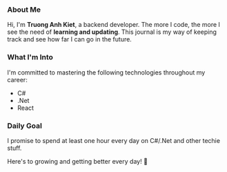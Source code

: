 ### About Me
Hi, I'm **Truong Anh Kiet**, a backend developer. The more I code, the more I see the need of **learning and updating**. This journal is my way of keeping track and see how far I can go in the future.

### What I'm Into
I'm committed to mastering the following technologies throughout my career:

- C#
- .Net
- React

### Daily Goal
I promise to spend at least one hour every day on C#/.Net and other techie stuff.

Here's to growing and getting better every day! 🚀

<!--
**anhkietdev/anhkietdev** is a ✨ _special_ ✨ repository because its `README.md` (this file) appears on your GitHub profile.

Here are some ideas to get you started:

- 🔭 I’m currently working on ...
- 🌱 I’m currently learning ...
- 👯 I’m looking to collaborate on ...
- 🤔 I’m looking for help with ...
- 💬 Ask me about ...
- 📫 How to reach me: ...
- 😄 Pronouns: ...
- ⚡ Fun fact: ...
-->
